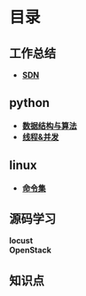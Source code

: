 # 目录

## 工作总结
* **[SDN](./SDN/业务介绍.md)**

## python
* **[数据结构与算法](./project/algorithm/目录.md)**
* **[线程&并发](./进程线程协程.md)**

## linux
* **[命令集](./linux/命令集.md)**

## 源码学习
**locust**  
**OpenStack**  

## 知识点
